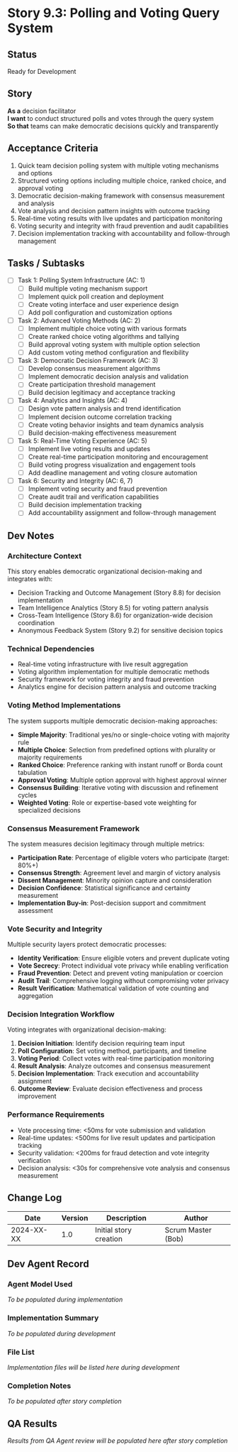 # Story 9.3: Polling and Voting Query System

## Status
Ready for Development

## Story
**As a** decision facilitator  
**I want** to conduct structured polls and votes through the query system  
**So that** teams can make democratic decisions quickly and transparently

## Acceptance Criteria
1. Quick team decision polling system with multiple voting mechanisms and options
2. Structured voting options including multiple choice, ranked choice, and approval voting
3. Democratic decision-making framework with consensus measurement and analysis
4. Vote analysis and decision pattern insights with outcome tracking
5. Real-time voting results with live updates and participation monitoring
6. Voting security and integrity with fraud prevention and audit capabilities
7. Decision implementation tracking with accountability and follow-through management

## Tasks / Subtasks
- [ ] Task 1: Polling System Infrastructure (AC: 1)
  - [ ] Build multiple voting mechanism support
  - [ ] Implement quick poll creation and deployment
  - [ ] Create voting interface and user experience design
  - [ ] Add poll configuration and customization options
- [ ] Task 2: Advanced Voting Methods (AC: 2)
  - [ ] Implement multiple choice voting with various formats
  - [ ] Create ranked choice voting algorithms and tallying
  - [ ] Build approval voting system with multiple option selection
  - [ ] Add custom voting method configuration and flexibility
- [ ] Task 3: Democratic Decision Framework (AC: 3)
  - [ ] Develop consensus measurement algorithms
  - [ ] Implement democratic decision analysis and validation
  - [ ] Create participation threshold management
  - [ ] Build decision legitimacy and acceptance tracking
- [ ] Task 4: Analytics and Insights (AC: 4)
  - [ ] Design vote pattern analysis and trend identification
  - [ ] Implement decision outcome correlation tracking
  - [ ] Create voting behavior insights and team dynamics analysis
  - [ ] Build decision-making effectiveness measurement
- [ ] Task 5: Real-Time Voting Experience (AC: 5)
  - [ ] Implement live voting results and updates
  - [ ] Create real-time participation monitoring and encouragement
  - [ ] Build voting progress visualization and engagement tools
  - [ ] Add deadline management and voting closure automation
- [ ] Task 6: Security and Integrity (AC: 6, 7)
  - [ ] Implement voting security and fraud prevention
  - [ ] Create audit trail and verification capabilities
  - [ ] Build decision implementation tracking
  - [ ] Add accountability assignment and follow-through management

## Dev Notes

### Architecture Context
This story enables democratic organizational decision-making and integrates with:
- Decision Tracking and Outcome Management (Story 8.8) for decision implementation
- Team Intelligence Analytics (Story 8.5) for voting pattern analysis
- Cross-Team Intelligence (Story 8.6) for organization-wide decision coordination
- Anonymous Feedback System (Story 9.2) for sensitive decision topics

### Technical Dependencies
- Real-time voting infrastructure with live result aggregation
- Voting algorithm implementation for multiple democratic methods
- Security framework for voting integrity and fraud prevention
- Analytics engine for decision pattern analysis and outcome tracking

### Voting Method Implementations
The system supports multiple democratic decision-making approaches:
- **Simple Majority**: Traditional yes/no or single-choice voting with majority rule
- **Multiple Choice**: Selection from predefined options with plurality or majority requirements
- **Ranked Choice**: Preference ranking with instant runoff or Borda count tabulation
- **Approval Voting**: Multiple option approval with highest approval winner
- **Consensus Building**: Iterative voting with discussion and refinement cycles
- **Weighted Voting**: Role or expertise-based vote weighting for specialized decisions

### Consensus Measurement Framework
The system measures decision legitimacy through multiple metrics:
- **Participation Rate**: Percentage of eligible voters who participate (target: 80%+)
- **Consensus Strength**: Agreement level and margin of victory analysis
- **Dissent Management**: Minority opinion capture and consideration
- **Decision Confidence**: Statistical significance and certainty measurement
- **Implementation Buy-in**: Post-decision support and commitment assessment

### Vote Security and Integrity
Multiple security layers protect democratic processes:
- **Identity Verification**: Ensure eligible voters and prevent duplicate voting
- **Vote Secrecy**: Protect individual vote privacy while enabling verification
- **Fraud Prevention**: Detect and prevent voting manipulation or coercion
- **Audit Trail**: Comprehensive logging without compromising voter privacy
- **Result Verification**: Mathematical validation of vote counting and aggregation

### Decision Integration Workflow
Voting integrates with organizational decision-making:
1. **Decision Initiation**: Identify decision requiring team input
2. **Poll Configuration**: Set voting method, participants, and timeline
3. **Voting Period**: Collect votes with real-time participation monitoring
4. **Result Analysis**: Analyze outcomes and consensus measurement
5. **Decision Implementation**: Track execution and accountability assignment
6. **Outcome Review**: Evaluate decision effectiveness and process improvement

### Performance Requirements
- Vote processing time: <50ms for vote submission and validation
- Real-time updates: <500ms for live result updates and participation tracking
- Security validation: <200ms for fraud detection and vote integrity verification
- Decision analysis: <30s for comprehensive vote analysis and consensus measurement

## Change Log
| Date | Version | Description | Author |
|------|---------|-------------|---------|
| 2024-XX-XX | 1.0 | Initial story creation | Scrum Master (Bob) |

## Dev Agent Record

### Agent Model Used
*To be populated during implementation*

### Implementation Summary
*To be populated during development*

### File List
*Implementation files will be listed here during development*

### Completion Notes
*To be populated after story completion*

## QA Results
*Results from QA Agent review will be populated here after story completion*
